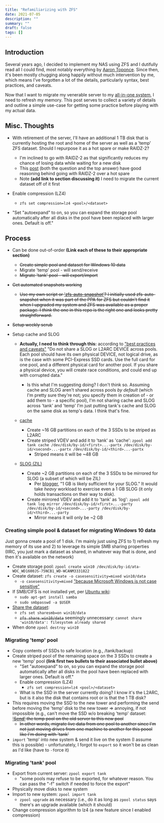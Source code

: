 ```yaml
---
title: "Refamiliarizing with ZFS"
date: 2021-07-05
description: ""
summary: ""
draft: false
tags: []
---
```


## Introduction

Several years ago, I decided to implement my NAS using ZFS and I dutifully read all I could find, most notably everything by [Aaron Toponce](https://pthree.org/2012/04/17/install-zfs-on-debian-gnulinux/).  Since then, it's been mostly chugging along happily without much intervention by me, which means I've forgotten a lot of the details, particularly syntax, best practices, and caveats.

Now that I want to migrate my venerable server to my [all-in-one system](ref), I need to refresh my memory.  This post serves to collect a variety of details and outline a simple use-case for getting some practice before playing with my actual data.

## Misc. Thoughts

- With retirement of the server, I'll have an additional 1 TB disk that is currently hosting the root and home of the server as well as a 'temp' ZFS dataset.  Should I repurpose it as a hot spare or make RAIDZ-2?
  - I'm inclined to go with RAIDZ-2 as that significantly reduces my chance of losing data while waiting for a new disk
  - This [post](https://serverfault.com/questions/883065/zfs-hot-spares-versus-more-parity "ZFS hot spares versus more parity") (both the question and the top answer) have good reasoning behind going with RAIDZ-2 over a hot spare
  - Note **(add link to section discussing it)** I need to migrate the current dataset off of it first

- Enable compression (LZ4)
  - `zfs set compression=lz4 <pool>/<dataset>`

- "Set "autoexpand" to on, so you can expand the storage pool automatically after all disks in the pool have been replaced with larger ones. Default is off."

## Process

- Can be done out-of-order **(Link each of these to their appropriate section)**
  - ~~Create simple pool and dataset for Windows 10 data~~
  - Migrate 'temp' pool - will send/receive
  - ~~Migrate 'tank' pool - will export/import~~

- ~~Get automated snapshots working~~
  - ~~Use my own script or ['zfs-auto-snapshot'](zfs-auto-snapshot)?  I initially used zfs-auto-snapshot when it was part of the PPA for ZFS but couldn't find it when I upgraded my system and ZFS was available as a proper package.  I _think_ the one in this repo is the right one and looks pretty straightforward.~~

- ~~Setup weekly scrub~~

- Setup cache and SLOG
  - **Actually, I need to think through this:** according to ["best practices and caveats"](https://pthree.org/2012/12/13/zfs-administration-part-viii-zpool-best-practices-and-caveats/ "ZPool Best Practices and Caveats") "Do not share a SLOG or L2ARC DEVICE across pools. Each pool should have its own physical DEVICE, not logical drive, as is the case with some PCI-Express SSD cards. Use the full card for one pool, and a different physical card for another pool. If you share a physical device, you will create race conditions, and could end up with corrupted data."
    - Is this what I'm suggesting doing? I don't think so.  Assuming cache and SLOG aren't shared across pools _by default_ (which I'm pretty sure they're not; you specify them in creation of - or add them to - a specific pool), I'm not sharing cache and SLOG across 'tank' and 'temp' I'm just putting tank's cache and SLOG on the same disk as temp's data.  I think that's fine.
  - [cache](https://pthree.org/2012/12/07/zfs-administration-part-iv-the-adjustable-replacement-cache/ "The Adjustable Replacement Cache")
    - Create ~16 GB partitions on each of the 3 SSDs to be striped as L2ARC
    - Create striped VDEV and add it to 'tank' as 'cache': `zpool add tank cache /dev/disk/by-id/<first>...-partx /dev/disk/by-id/<second>...-partx /dev/disk/by-id/<third>...-partx`
      - Striped means it will be ~48 GB

  - [SLOG (ZIL)]()
    - Create ~2 GB partitions on each of the 3 SSDs to be mirrored for SLOG (a subset of which will be ZIL)
      - Per [blogger](https://pthree.org/2012/12/07/zfs-administration-part-iv-the-adjustable-replacement-cache/ "ZPool Best Practices and Caveats"), "1 GB is likely sufficient for your SLOG."  It would take _heavy_ workload to exercise even a 1 GB SLOG (it only holds transactions on their way to disk).
    - Create mirrored VDEV and add it to 'tank' as 'log': `zpool add tank log mirror /dev/disk/by-id/<first>...-party /dev/disk/by-id/<second>...-party /dev/disk/by-id/<third>...-party`
      - Mirror means it will only be ~2 GB

### Creating simple pool & dataset for migrating Windows 10 data

Just gonna create a pool of 1 disk.  I'm mainly just using ZFS to 1) refresh my memory of its use and 2) to leverage its simple SMB sharing properties (IIRC, you just mark a dataset as shared, in whatever way that is done, and then it's available on the network)

- Create storage pool: `zpool create win10 /dev/disk/by-id/ata-WDC_WD1600JS-75NCB1_WD-WCANM3331822`
- Create dataset: `zfs create -o casesensitivity=mixed win10/data`
  - `-o casesensitivity=mixed` ["because Microsoft Windows is not case sensitive"](https://wiki.debian.org/ZFS#CIFS_shares)
- If SMB/CIFS is not installed yet, per [Ubuntu wiki](https://ubuntu.com/tutorials/install-and-configure-samba "Install and Configure Samba"):
    - `sudo apt-get install samba`
    - `sudo smbpasswd -a $USER`
- [Share the dataset](https://wiki.debian.org/ZFS#CIFS_shares "ZFS CIFS shares"):
  - `zfs set sharesmb=on win10/data`
  - ~~`zfs share win10/data`~~ seemingly unnecessary: `cannot share 'win10/data': filesystem already shared`
- When done `zpool destroy win10`

### Migrating 'temp' pool

- Copy contents of SSDs to safe location (e.g., /tank/backup)
- Create striped pool of the remaining space on the 3 SSDs to create a new 'temp' pool **(link first two bullets to their associated bullet above)**
  - "Set "autoexpand" to on, so you can expand the storage pool automatically after all disks in the pool have been replaced with larger ones. Default is off."
  - Enable compression (LZ4)
    - `zfs set compression=lz4 <pool>/<dataset>`
  - What is the SSD in the server currently doing? I know it's the L2ARC, but is it also the disk that contains root or is that the 1 TB disk?
- This requires moving the SSD to the new tower and performing the send before moving the 'temp' disk to the new tower => annoying, if not impossible (e.g., can't move the SSD w/o breaking 'temp' dataset: ~~['Send'](https://pthree.org/2012/12/20/zfs-administration-part-xiii-sending-and-receiving-filesystems/ "Sending and Receiving Filesystems") the temp pool on the old server to this new pool~~
  - ~~In other words, migrate live data from one pool to another since I'm not just moving drives from one machine to another for this poool like I'm doing with 'tank'~~
- `import` 'temp' into new system & send it live on the system (I assume this is possible) - unfortunately, I forgot to `export` so it won't be as clean as I'd like (have to `-f`orce it)
  
### Migrating 'tank' pool

- Export from current server: `zpool export tank`
    - "some pools may refuse to be exported, for whatever reason. You can pass the "-f" switch if needed to force the export"
- Physically move disks to new system
- Import to new system: `zpool import tank`
  - `zpool upgrade` as necessary (i.e., do it as long as `zpool status` says there's an upgrade available (which it should)
- Change compression algorithm to lz4 (a new feature since I enabled compression)
